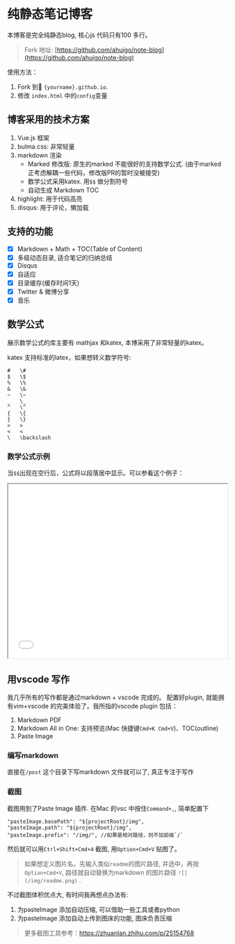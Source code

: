 # 纯静态笔记博客
本博客是完全纯静态blog, 核心js 代码只有100 多行。 

> Fork 地址: [https://github.com/ahuigo/note-blog](https://github.com/ahuigo/note-blog)

使用方法：
1. Fork 到 `{yourname}.github.io`.
2. 修改 `index.html` 中的`config`变量

## 博客采用的技术方案
1. Vue.js 框架
2. bulma.css: 非常轻量
3. markdown 渲染
    - Marked 修改版: 原生的marked 不能很好的支持数学公式. (由于marked 正考虑解耦一些代码，修改版PR的暂时没被接受)
    - 数学公式采用katex. 用`$$` 做分割符号
    - 自动生成 Markdown TOC
4. highlight: 用于代码高亮
5. disqus: 用于评论，懒加载

## 支持的功能

- [x] Markdown + Math + TOC(Table of Content)
- [x] 多级动态目录, 适合笔记的归纳总结
- [x] Disqus
- [x] 自适应
- [x] 目录缓存(缓存时间1天)
- [x] Twitter & 微博分享
- [x] 音乐

## 数学公式
展示数学公式的库主要有 mathjax 和katex, 本博采用了非常轻量的katex。

katex 支持标准的latex，如果想转义数学符号:

    #	\#
    $	\$
    %	\%
    &	\&
    ~	\~
    _	\_
    ^	\^
    {	\{
    }	\}
    >	>
    <	<
    \	\backslash

### 数学公式示例
当`$$`出现在空行后，公式将以段落居中显示。可以参看这个例子：

<iframe width="100%" height="400px" src="md.html"></iframe>

## 用vscode 写作
我几乎所有的写作都是通过markdown + vscode 完成的。
配置好plugin, 就能拥有vim+vscode 的完美体验了。我所指的vscode plugin 包括：
1. Markdown PDF
2. Markdown All in One: 支持预览(Mac 快捷键`Cmd+K Cmd+V`)、TOC(outline)
3. Paste Image

### 编写markdown
直接在`/post` 这个目录下写markdown 文件就可以了, 真正专注于写作

### 截图
截图用到了Paste Image 插件. 在Mac 的vsc 中按住`Command+,`, 简单配置下

    "pasteImage.basePath": "${projectRoot}/img",
    "pasteImage.path": "${projectRoot}/img",
    "pasteImage.prefix": "/img/", //如果是相对路径，则不加前缀`/`

然后就可以用`Ctrl+Shift+Cmd+4` 截图, 用`Option+Cmd+V` 贴图了。

> 如果想定义图片名，先输入类似`readme`的图片路径, 并选中，再按`Option+Cmd+V`, 路径就自动替换为markdown 的图片路径 `![](/img/readme.png)` .

不过截图体积优点大, 有时间我再想点办法有:
1. 为pasteImage 添加自动压缩, 可以借助一些工具或者python 
2. 为pasteImage 添加自动上传到图床的功能, 图床负责压缩

> 更多截图工具参考：https://zhuanlan.zhihu.com/p/25154768
